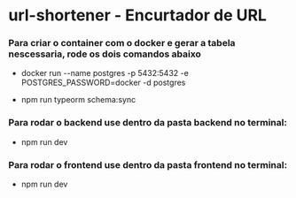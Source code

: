# url-shortener - Encurtador de URL

### Para criar o container com o docker e gerar a tabela nescessaria, rode os dois comandos abaixo

- docker run --name postgres -p 5432:5432 -e POSTGRES_PASSWORD=docker -d postgres

- npm run typeorm schema:sync

### Para rodar o backend use dentro da pasta backend no terminal: 
- npm run dev

### Para rodar o frontend use dentro da pasta frontend no terminal: 
- npm run dev

